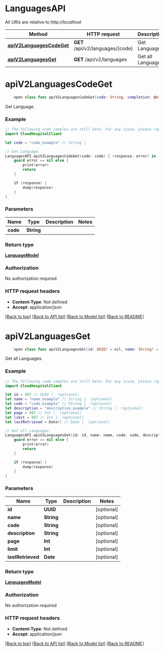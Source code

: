 # LanguagesAPI

All URIs are relative to *http://localhost*

Method | HTTP request | Description
------------- | ------------- | -------------
[**apiV2LanguagesCodeGet**](LanguagesAPI.md#apiv2languagescodeget) | **GET** /api/v2/languages/{code} | Get Language.
[**apiV2LanguagesGet**](LanguagesAPI.md#apiv2languagesget) | **GET** /api/v2/languages | Get all Languages.


# **apiV2LanguagesCodeGet**
```swift
    open class func apiV2LanguagesCodeGet(code: String, completion: @escaping (_ data: LanguageModel?, _ error: Error?) -> Void)
```

Get Language.

### Example
```swift
// The following code samples are still beta. For any issue, please report via http://github.com/OpenAPITools/openapi-generator/issues/new
import CloudHospitalClient

let code = "code_example" // String | 

// Get Language.
LanguagesAPI.apiV2LanguagesCodeGet(code: code) { (response, error) in
    guard error == nil else {
        print(error)
        return
    }

    if (response) {
        dump(response)
    }
}
```

### Parameters

Name | Type | Description  | Notes
------------- | ------------- | ------------- | -------------
 **code** | **String** |  | 

### Return type

[**LanguageModel**](LanguageModel.md)

### Authorization

No authorization required

### HTTP request headers

 - **Content-Type**: Not defined
 - **Accept**: application/json

[[Back to top]](#) [[Back to API list]](../README.md#documentation-for-api-endpoints) [[Back to Model list]](../README.md#documentation-for-models) [[Back to README]](../README.md)

# **apiV2LanguagesGet**
```swift
    open class func apiV2LanguagesGet(id: UUID? = nil, name: String? = nil, code: String? = nil, description: String? = nil, page: Int? = nil, limit: Int? = nil, lastRetrieved: Date? = nil, completion: @escaping (_ data: LanguagesModel?, _ error: Error?) -> Void)
```

Get all Languages.

### Example
```swift
// The following code samples are still beta. For any issue, please report via http://github.com/OpenAPITools/openapi-generator/issues/new
import CloudHospitalClient

let id = 987 // UUID |  (optional)
let name = "name_example" // String |  (optional)
let code = "code_example" // String |  (optional)
let description = "description_example" // String |  (optional)
let page = 987 // Int |  (optional)
let limit = 987 // Int |  (optional)
let lastRetrieved = Date() // Date |  (optional)

// Get all Languages.
LanguagesAPI.apiV2LanguagesGet(id: id, name: name, code: code, description: description, page: page, limit: limit, lastRetrieved: lastRetrieved) { (response, error) in
    guard error == nil else {
        print(error)
        return
    }

    if (response) {
        dump(response)
    }
}
```

### Parameters

Name | Type | Description  | Notes
------------- | ------------- | ------------- | -------------
 **id** | **UUID** |  | [optional] 
 **name** | **String** |  | [optional] 
 **code** | **String** |  | [optional] 
 **description** | **String** |  | [optional] 
 **page** | **Int** |  | [optional] 
 **limit** | **Int** |  | [optional] 
 **lastRetrieved** | **Date** |  | [optional] 

### Return type

[**LanguagesModel**](LanguagesModel.md)

### Authorization

No authorization required

### HTTP request headers

 - **Content-Type**: Not defined
 - **Accept**: application/json

[[Back to top]](#) [[Back to API list]](../README.md#documentation-for-api-endpoints) [[Back to Model list]](../README.md#documentation-for-models) [[Back to README]](../README.md)


